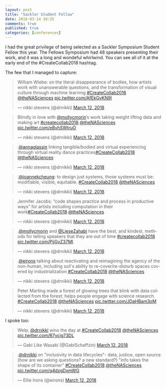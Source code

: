 ```yaml
---
layout: post
title: "Sackler Student Fellow"
date: 2018-03-14 10:25
comments: true
published: true
categories: [conferences]
---
```

I had the great privilege of being selected as a Sackler Symposium Student Fellow this year.  The Fellows Symposium had 48 speakers presenting their work, and it was a long and wondeful whirlwind.  You can see all of it at the early end of the #CreateCollab2018 hashtag.

The few that I managed to capture:
<blockquote class="twitter-tweet" data-lang="en"><p lang="en" dir="ltr">William Wiebe: on the literal disappearance of bodies, how artists work with unanswerable questions, and the transformation of visual culture through machine learning <a href="https://twitter.com/hashtag/CreateCollab2018?src=hash&amp;ref_src=twsrc%5Etfw">#CreateCollab2018</a> <a href="https://twitter.com/theNASciences?ref_src=twsrc%5Etfw">@theNASciences</a> <a href="https://t.co/AfEkGvKN9l">pic.twitter.com/AfEkGvKN9l</a></p>&mdash; nikki stevens (@drnikki) <a href="https://twitter.com/drnikki/status/973276658215063552?ref_src=twsrc%5Etfw">March 12, 2018</a></blockquote>
<script async src="https://platform.twitter.com/widgets.js" charset="utf-8"></script>

<blockquote class="twitter-tweet" data-lang="en"><p lang="en" dir="ltr">Blindly in love with <a href="https://twitter.com/mollycmorin?ref_src=twsrc%5Etfw">@mollycmorin</a>’s work taking weight lifting data and making art <a href="https://twitter.com/hashtag/createcollab2018?src=hash&amp;ref_src=twsrc%5Etfw">#createcollab2018</a> <a href="https://twitter.com/theNASciences?ref_src=twsrc%5Etfw">@theNASciences</a> <a href="https://t.co/eBvhSWtruO">pic.twitter.com/eBvhSWtruO</a></p>&mdash; nikki stevens (@drnikki) <a href="https://twitter.com/drnikki/status/973241290979774465?ref_src=twsrc%5Etfw">March 12, 2018</a></blockquote>
<script async src="https://platform.twitter.com/widgets.js" charset="utf-8"></script>

<blockquote class="twitter-tweet" data-lang="en"><p lang="en" dir="ltr">.<a href="https://twitter.com/annaglassin?ref_src=twsrc%5Etfw">@annaglassin</a> linking tangible/bodied and virtual experiencing through virtual reality dance practices<a href="https://twitter.com/hashtag/CreateCollab2018?src=hash&amp;ref_src=twsrc%5Etfw">#CreateCollab2018</a> <a href="https://twitter.com/theNASciences?ref_src=twsrc%5Etfw">@theNASciences</a></p>&mdash; nikki stevens (@drnikki) <a href="https://twitter.com/drnikki/status/973230684889329665?ref_src=twsrc%5Etfw">March 12, 2018</a></blockquote>
<script async src="https://platform.twitter.com/widgets.js" charset="utf-8"></script>

<blockquote class="twitter-tweet" data-lang="en"><p lang="en" dir="ltr">.<a href="https://twitter.com/joannekcheung?ref_src=twsrc%5Etfw">@joannekcheung</a>: to design just systems, those systems must be: modifiable, visible, equitable. <a href="https://twitter.com/hashtag/CreateCollab2018?src=hash&amp;ref_src=twsrc%5Etfw">#CreateCollab2018</a> <a href="https://twitter.com/theNASciences?ref_src=twsrc%5Etfw">@theNASciences</a></p>&mdash; nikki stevens (@drnikki) <a href="https://twitter.com/drnikki/status/973220072511680512?ref_src=twsrc%5Etfw">March 12, 2018</a></blockquote>
<script async src="https://platform.twitter.com/widgets.js" charset="utf-8"></script>

<blockquote class="twitter-tweet" data-lang="en"><p lang="en" dir="ltr">Jennifer Jacobs: “code shapes practice and process in productive ways” for artists including computation in their work<a href="https://twitter.com/hashtag/CreateCollab2018?src=hash&amp;ref_src=twsrc%5Etfw">#CreateCollab2018</a> <a href="https://twitter.com/theNASciences?ref_src=twsrc%5Etfw">@theNASciences</a></p>&mdash; nikki stevens (@drnikki) <a href="https://twitter.com/drnikki/status/973209293968302080?ref_src=twsrc%5Etfw">March 12, 2018</a></blockquote>
<script async src="https://platform.twitter.com/widgets.js" charset="utf-8"></script>

<blockquote class="twitter-tweet" data-lang="en"><p lang="en" dir="ltr">.<a href="https://twitter.com/mollycmorin?ref_src=twsrc%5Etfw">@mollycmorin</a> and <a href="https://twitter.com/LieseZahabi?ref_src=twsrc%5Etfw">@LieseZahabi</a> have the best, and kindest, methods for telling speakers that they are out of time <a href="https://twitter.com/hashtag/createcollab2018?src=hash&amp;ref_src=twsrc%5Etfw">#createcollab2018</a> <a href="https://t.co/PjjGvZ37MI">pic.twitter.com/PjjGvZ37MI</a></p>&mdash; nikki stevens (@drnikki) <a href="https://twitter.com/drnikki/status/973189852635320323?ref_src=twsrc%5Etfw">March 12, 2018</a></blockquote>
<script async src="https://platform.twitter.com/widgets.js" charset="utf-8"></script>

<blockquote class="twitter-tweet" data-lang="en"><p lang="en" dir="ltr">.<a href="https://twitter.com/eirons?ref_src=twsrc%5Etfw">@eirons</a> talking about reactivating and reimagining the agency of the non-human, including soil&#39;s ability to re-cover/re-disturb spaces covered by industrialization <a href="https://twitter.com/hashtag/CreateCollab2018?src=hash&amp;ref_src=twsrc%5Etfw">#CreateCollab2018</a> <a href="https://twitter.com/theNASciences?ref_src=twsrc%5Etfw">@theNASciences</a></p>&mdash; nikki stevens (@drnikki) <a href="https://twitter.com/drnikki/status/973184341105889280?ref_src=twsrc%5Etfw">March 12, 2018</a></blockquote>
<script async src="https://platform.twitter.com/widgets.js" charset="utf-8"></script>


<blockquote class="twitter-tweet" data-lang="en"><p lang="en" dir="ltr">Peter Marting made a forest of glowing trees that blink with data collected from the forest; helps people engage with science research. <a href="https://twitter.com/hashtag/CreateCollab2018?src=hash&amp;ref_src=twsrc%5Etfw">#CreateCollab2018</a> <a href="https://twitter.com/theNASciences?ref_src=twsrc%5Etfw">@theNASciences</a> <a href="https://t.co/JDaHBam3oM">pic.twitter.com/JDaHBam3oM</a></p>&mdash; nikki stevens (@drnikki) <a href="https://twitter.com/drnikki/status/973304085423288320?ref_src=twsrc%5Etfw">March 12, 2018</a></blockquote>
<script async src="https://platform.twitter.com/widgets.js" charset="utf-8"></script>

I spoke too:
<blockquote class="twitter-tweet" data-lang="en"><p lang="en" dir="ltr">Welp, <a href="https://twitter.com/drnikki?ref_src=twsrc%5Etfw">@drnikki</a> wins the day at <a href="https://twitter.com/hashtag/CreateCollab2018?src=hash&amp;ref_src=twsrc%5Etfw">#CreateCollab2018</a> <a href="https://twitter.com/theNASciences?ref_src=twsrc%5Etfw">@theNASciences</a> <a href="https://t.co/R7ycjg73DL">pic.twitter.com/R7ycjg73DL</a></p>&mdash; Gabi Like Wasabi (@GabiSchaffzin) <a href="https://twitter.com/GabiSchaffzin/status/973312310281424896?ref_src=twsrc%5Etfw">March 12, 2018</a></blockquote>
<script async src="https://platform.twitter.com/widgets.js" charset="utf-8"></script>

<blockquote class="twitter-tweet" data-lang="en"><p lang="en" dir="ltr">.<a href="https://twitter.com/drnikki?ref_src=twsrc%5Etfw">@drnikki</a> on &quot;inclusivity in data lifecycles&quot;- data, justice, open source (how are we asking questions? a new standard?) &quot;info takes the shape of its container&quot; <a href="https://twitter.com/hashtag/CreateCollab2018?src=hash&amp;ref_src=twsrc%5Etfw">#CreateCollab2018</a> <a href="https://twitter.com/theNASciences?ref_src=twsrc%5Etfw">@theNASciences</a> <a href="https://t.co/q4dzgDxmWG">pic.twitter.com/q4dzgDxmWG</a></p>&mdash; Ellie Irons (@eirons) <a href="https://twitter.com/eirons/status/973312465453928448?ref_src=twsrc%5Etfw">March 12, 2018</a></blockquote>
<script async src="https://platform.twitter.com/widgets.js" charset="utf-8"></script>
